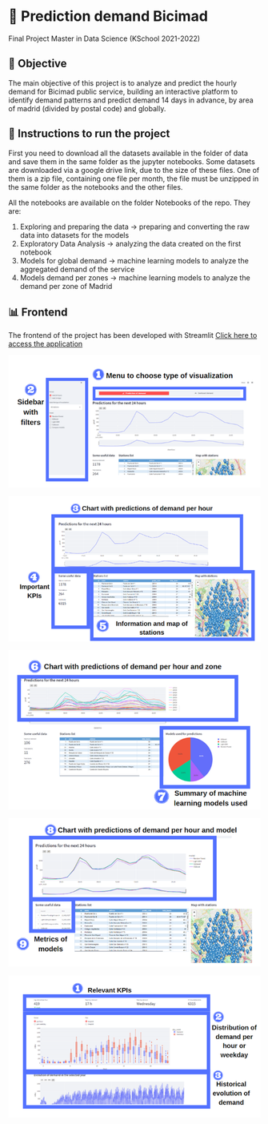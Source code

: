 # 	:bicyclist: Prediction demand Bicimad
Final Project  Master in Data Science (KSchool 2021-2022)


## :dart: Objective

The main objective of this project is to analyze and predict the hourly demand for Bicimad public service, building an interactive platform to identify demand patterns and predict demand 14 days in advance, by area of madrid (divided by postal code) and globally.

## :memo: Instructions to run the project
First you need to download all the datasets available in the folder of data and save them in the same folder as the jupyter notebooks.
Some datasets are downloaded via a google drive link, due to the size of these files. 
One of them is a zip file, containing one file per month, the file must be unzipped in the same folder as the notebooks and the other files.

All the notebooks are available on the folder Notebooks of the repo. They are:

 1. Exploring and preparing the data -> preparing and converting the raw data into datasets for the models
 2. Exploratory Data Analysis -> analyzing the data created on the first notebook
 3. Models for global demand -> machine learning models to analyze the aggregated demand of the service
 4. Models demand per zones -> machine learning models to analyze the demand per zone of Madrid

## 📊 Frontend

The frontend of the project has been developed with Streamlit [Click here to access the application](https://share.streamlit.io/paulamartinm/bicimad_prevision_tfm/main/Frontend/streamlit_app.py )

![alt text](https://github.com/paulamartinm/bicimad_prevision_tfm/blob/main/Frontend/manual_user/menu-frontend.png "menu-frontend")

![alt text](https://github.com/paulamartinm/bicimad_prevision_tfm/blob/main/Frontend/manual_user/prediction-demand-I.png "prediction-demand-I")

![alt text](https://github.com/paulamartinm/bicimad_prevision_tfm/blob/main/Frontend/manual_user/prediction-demand-II.png "prediction-demand-II")

![alt text](https://github.com/paulamartinm/bicimad_prevision_tfm/blob/main/Frontend/manual_user/prediction-demand-III.png "prediction-demand-III")

![alt text](https://github.com/paulamartinm/bicimad_prevision_tfm/blob/main/Frontend/manual_user/dashboard-demand-I.png "dashboard-demand-I")

